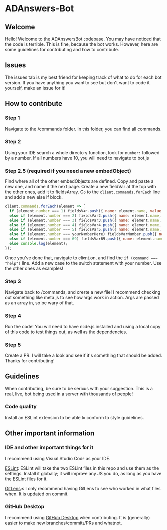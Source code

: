 # ADAnswers-Bot
## Welcome
Hello! Welcome to the ADAnswersBot codebase. You may have noticed that the code is terrible. This is fine, because the bot works. However, here are some guidelines for contributing and how to contribute.

## Issues
The issues tab is my best friend for keeping track of what to do for each bot version. If you have anything you want to see but don't want to code it yourself, make an issue for it!

## How to contribute
### Step 1
Navigate to the /commands folder. In this folder, you can find all commands. 
### Step 2
Using your IDE search a whole directory function, look for `number:` followed by a number. If all numbers have 10, you will need to navigate to bot.js
### Step 2.5 (required if you need a new embedObject)
Find where all of the other embedObjects are defined. Copy and paste a new one, and name it the next page. Create a new fieldVar at the top with the other ones, add it to fieldsArray. Go to the `client.commands.forEach` line and add a new else if block.
```js
client.commands.forEach(element => {
  if (element.number === 1) fieldsVar.push({ name: element.name, value: element.description });
  else if (element.number === 2) fieldsVar2.push({ name: element.name, value: element.description });
  else if (element.number === 3) fieldsVar3.push({ name: element.name, value: element.description });
  else if (element.number === 4) fieldsVar4.push({ name: element.name, value: element.description });
  else if (element.number === 5) fieldsVar5.push({ name: element.name, value: element.description });
  else if (element.number === yourNumberHere) fieldsVarNumber.push({ name: element.name, value: element.description });
  else if (element.number === 69) fieldsVar69.push({ name: element.name, value: element.description });
  else console.log(element);
});
```
Once you've done that, navigate to client.on, and find the `if (command === "help")` line. Add a new case to the switch statement with your number. Use the other ones as examples!

### Step 3
Navigate back to /commands, and create a new file! I recommend checking out something like meta.js to see how args work in action. Args are passed as an array in, so be wary of that.

### Step 4
Run the code! You will need to have node.js installed and using a local copy of this code to test things out, as well as the dependencies. 

### Step 5
Create a PR. I will take a look and see if it's something that should be added. Thanks for contributing!

## Guidelines
When contributing, be sure to be serious with your suggestion. This is a real, live, bot being used in a server with thousands of people!

### Code quality
Install an ESLint extension to be able to conform to style guidelines.

## Other important information
### IDE and other important things for it
I recommend using Visual Studio Code as your IDE.

[ESLint](https://marketplace.visualstudio.com/items?itemName=dbaeumer.vscode-eslint):
 ESLint will take the two ESLint files in this repo and use them as the settings. Install it globally; it will improve any JS you do, as long as you have the ESLint files for it.

[GitLens](https://marketplace.visualstudio.com/items?itemName=eamodio.gitlens):s
 I only recommend having GitLens to see who worked in what files when. It is updated on commit.
### GitHub Desktop
I recommend using [GitHub Desktop](https://desktop.github.com/) when contributing. It is (generally) easier to make new branches/commits/PRs and whatnot.
